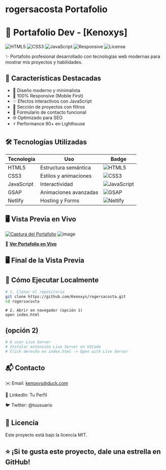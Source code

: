 # rogersacosta Portafolio
# 🚀 Portafolio Dev - [Kenoxys]  

![HTML5](https://img.shields.io/badge/HTML5-E34F26?logo=html5&logoColor=white)
![CSS3](https://img.shields.io/badge/CSS3-1572B6?logo=css3&logoColor=white)
![JavaScript](https://img.shields.io/badge/JavaScript-F7DF1E?logo=javascript&logoColor=black)
![Responsive](https://img.shields.io/badge/Responsive-Yes-brightgreen)
![License](https://img.shields.io/badge/License-MIT-blue)

✨ Portafolio profesional desarrollado con tecnologías web modernas para mostrar mis proyectos y habilidades.

## 🌟 Características Destacadas
- 🎨 Diseño moderno y minimalista
- 📱 100% Responsive (Mobile First)
- ✨ Efectos interactivos con JavaScript
- 📂 Sección de proyectos con filtros
- 📧 Formulario de contacto funcional
- 🌐 Optimizado para SEO
- ⚡ Performance 90+ en Lighthouse

## 🛠️ Tecnologías Utilizadas
| Tecnología | Uso | Badge |
|------------|-----|-------|
| HTML5 | Estructura semántica | ![HTML5](https://img.shields.io/badge/HTML5-E34F26?logo=html5&logoColor=white) |
| CSS3 | Estilos y animaciones | ![CSS3](https://img.shields.io/badge/CSS3-1572B6?logo=css3&logoColor=white) |
| JavaScript | Interactividad | ![JavaScript](https://img.shields.io/badge/JavaScript-F7DF1E?logo=javascript&logoColor=black) |
| GSAP | Animaciones avanzadas | ![GSAP](https://img.shields.io/badge/GSAP-88CE02?logo=greensock&logoColor=white) |
| Netlify | Hosting y Forms | ![Netlify](https://img.shields.io/badge/Netlify-00C7B7?logo=netlify&logoColor=white) |

## 🖥️ Vista Previa en Vivo
[![Captura del Portafolio](https://via.placeholder.com/800x500/2d3748/ffffff?text=Click+para+ver+Live+Demo)](https://kenoxys.github.io/rogersacosta/)
![image](https://github.com/user-attachments/assets/acf775b7-f635-4f46-8d83-f77f09bc5b78)

🔗 **[Ver Portafolio en Vivo](https://kenoxys.github.io/rogersacosta/)**

## 🖥️ Final de la Vista Previa

## 🚀 Cómo Ejecutar Localmente
```bash
# 1. Clonar el repositorio
git clone https://github.com/Kenoxys/rogersacosta.git
cd rogersacosta
```
```
# 2. Abrir en navegador (opción 1)
open index.html
```
## (opción 2)
```bash
# O usar Live Server 
# Instalar extensión Live Server en VSCode
# Click derecho en index.html -> Open with Live Server
```

## 📬 Contacto
✉️ Email: kenoxys@duck.com

💼 LinkedIn: Tu Perfil

🐦 Twitter: @tuusuario

## 📜 Licencia
Este proyecto está bajo la licencia MIT.

## ⭐ ¡Si te gusta este proyecto, dale una estrella en GitHub!
